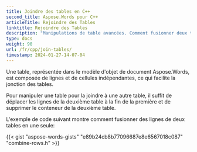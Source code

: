 ```yaml
---
title: Joindre des tables en C++
second_title: Aspose.Words pour C++
articleTitle: Rejoindre des Tables
linktitle: Rejoindre des Tables
description: "Manipulations de table avancées. Comment fusionner deux tables en une seule C++. Joindre des tables en utilisant C++."
type: docs
weight: 90
url: /fr/cpp/join-tables/
timestamp: 2024-01-27-14-07-04
---
```


Une table, représentée dans le modèle d'objet de document Aspose.Words, est composée de lignes et de cellules indépendantes, ce qui facilite la jonction des tables.

Pour manipuler une table pour la joindre à une autre table, il suffit de déplacer les lignes de la deuxième table à la fin de la première et de supprimer le conteneur de la deuxième table.

L'exemple de code suivant montre comment fusionner des lignes de deux tables en une seule:

{{< gist "aspose-words-gists" "e89b24cb8b77096687e8e6567018c087" "combine-rows.h" >}}
